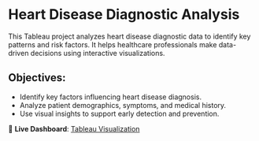 # Heart Disease Diagnostic Analysis

This Tableau project analyzes heart disease diagnostic data to identify key patterns and risk factors. It helps healthcare professionals make data-driven decisions using interactive visualizations.

## Objectives:
- Identify key factors influencing heart disease diagnosis.
- Analyze patient demographics, symptoms, and medical history.
- Use visual insights to support early detection and prevention.

🔗 **Live Dashboard**: [Tableau Visualization](https://public.tableau.com/views/HeartDiseaseDiagnosticAnalysis_17388502986240/HeartDiseaseAnalysis?:language=en-GB&:sid=&:redirect=auth&:display_count=n&:origin=viz_share_link)
